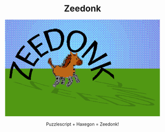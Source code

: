 <center>
<H1>Zeedonk</h1>

<img src="images/main.png">

Puzzlescript + Haxegon = Zeedonk!
</center>
